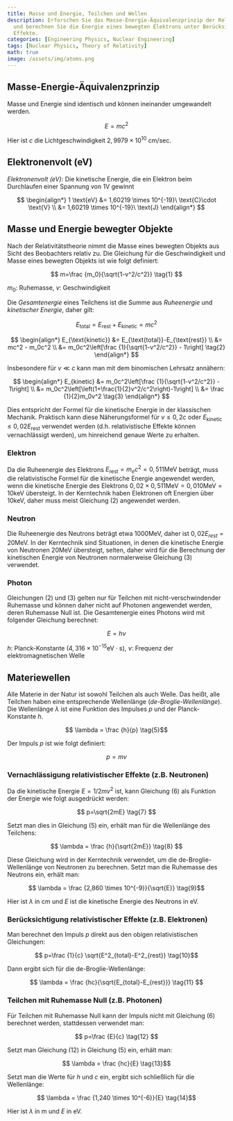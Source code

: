 ```yaml
---
title: Masse und Energie, Teilchen und Wellen
description: Erforschen Sie das Masse-Energie-Äquivalenzprinzip der Relativitätstheorie
  und berechnen Sie die Energie eines bewegten Elektrons unter Berücksichtigung relativistischer
  Effekte.
categories: [Engineering Physics, Nuclear Engineering]
tags: [Nuclear Physics, Theory of Relativity]
math: true
image: /assets/img/atoms.png
---
```

## Masse-Energie-Äquivalenzprinzip
Masse und Energie sind identisch und können ineinander umgewandelt werden.

$$ E=mc^2 $$

Hier ist $c$ die Lichtgeschwindigkeit $2,9979 \times 10^{10}\ \text{cm/sec}$.

## Elektronenvolt (eV)
*Elektronenvolt (eV)*: Die kinetische Energie, die ein Elektron beim Durchlaufen einer Spannung von 1V gewinnt

$$
\begin{align*} 
1 \text{eV} &= 1,60219 \times 10^{-19}\ \text{C}\cdot \text{V}
\\ &= 1,60219 \times 10^{-19}\ \text{J}
\end{align*}
$$

## Masse und Energie bewegter Objekte
Nach der Relativitätstheorie nimmt die Masse eines bewegten Objekts aus Sicht des Beobachters relativ zu. Die Gleichung für die Geschwindigkeit und Masse eines bewegten Objekts ist wie folgt definiert:

$$ m=\frac {m_0}{\sqrt{1-v^2/c^2}} \tag{1} $$

$m_0$: Ruhemasse, $v$: Geschwindigkeit

Die *Gesamtenergie* eines Teilchens ist die Summe aus *Ruheenergie* und *kinetischer Energie*, daher gilt:

$$ E_{\text{total}} = E_{\text{rest}}+E_{\text{kinetic}} = mc^2$$

$$
\begin{align*}
E_{\text{kinetic}} &= E_{\text{total}}-E_{\text{rest}}
\\ &= mc^2 - m_0c^2
\\ &= m_0c^2\left[\frac {1}{\sqrt{1-v^2/c^2}} - 1\right] \tag{2}
\end{align*}
$$

Insbesondere für $v\ll c$ kann man mit dem binomischen Lehrsatz annähern:

$$
\begin{align*}
E_{kinetic} &= m_0c^2\left[\frac {1}{\sqrt{1-v^2/c^2}} - 1\right]
\\ &= m_0c^2\left[\left(1+\frac{1}{2}v^2/c^2\right)-1\right]
\\ &= \frac {1}{2}m_0v^2 \tag{3}
\end{align*}
$$

Dies entspricht der Formel für die kinetische Energie in der klassischen Mechanik. Praktisch kann diese Näherungsformel für $v\leq 0,2c$ oder $E_{\text{kinetic}} \leq 0,02E_{\text{rest}}$ verwendet werden (d.h. relativistische Effekte können vernachlässigt werden), um hinreichend genaue Werte zu erhalten.

### Elektron
Da die Ruheenergie des Elektrons $E_{\text{rest}}=m_ec^2=0,511 \text{MeV}$ beträgt, muss die relativistische Formel für die kinetische Energie angewendet werden, wenn die kinetische Energie des Elektrons $0,02\times 0,511 \text{MeV}=0,010 \text{MeV}=10 \text{keV}$ übersteigt. In der Kerntechnik haben Elektronen oft Energien über 10keV, daher muss meist Gleichung (2) angewendet werden.

### Neutron
Die Ruheenergie des Neutrons beträgt etwa 1000MeV, daher ist $0,02E_{rest}=20\text{MeV}$. In der Kerntechnik sind Situationen, in denen die kinetische Energie von Neutronen 20MeV übersteigt, selten, daher wird für die Berechnung der kinetischen Energie von Neutronen normalerweise Gleichung (3) verwendet.

### Photon
Gleichungen (2) und (3) gelten nur für Teilchen mit nicht-verschwindender Ruhemasse und können daher nicht auf Photonen angewendet werden, deren Ruhemasse Null ist. Die Gesamtenergie eines Photons wird mit folgender Gleichung berechnet:

$$ E = h\nu \tag{4} $$

$h$: Planck-Konstante ($4,316 \times 10^{-15} \text{eV}\cdot\text{s}$), $\nu$: Frequenz der elektromagnetischen Welle

## Materiewellen
Alle Materie in der Natur ist sowohl Teilchen als auch Welle. Das heißt, alle Teilchen haben eine entsprechende Wellenlänge (*de-Broglie-Wellenlänge*). Die Wellenlänge $\lambda$ ist eine Funktion des Impulses $p$ und der Planck-Konstante $h$.

$$ \lambda = \frac {h}{p} \tag{5}$$

Der Impuls $p$ ist wie folgt definiert:

$$ p = mv \tag{6} $$

### Vernachlässigung relativistischer Effekte (z.B. Neutronen)
Da die kinetische Energie $E=1/2 mv^2$ ist, kann Gleichung (6) als Funktion der Energie wie folgt ausgedrückt werden:

$$ p=\sqrt{2mE} \tag{7} $$

Setzt man dies in Gleichung (5) ein, erhält man für die Wellenlänge des Teilchens:

$$ \lambda = \frac {h}{\sqrt{2mE}} \tag{8} $$

Diese Gleichung wird in der Kerntechnik verwendet, um die de-Broglie-Wellenlänge von Neutronen zu berechnen. Setzt man die Ruhemasse des Neutrons ein, erhält man:

$$ \lambda = \frac {2,860 \times 10^{-9}}{\sqrt{E}} \tag{9}$$

Hier ist $\lambda$ in cm und $E$ ist die kinetische Energie des Neutrons in eV.

### Berücksichtigung relativistischer Effekte (z.B. Elektronen)
Man berechnet den Impuls $p$ direkt aus den obigen relativistischen Gleichungen:

$$ p=\frac {1}{c} \sqrt{E^2_{total}-E^2_{rest}} \tag{10}$$

Dann ergibt sich für die de-Broglie-Wellenlänge:

$$ \lambda = \frac {hc}{\sqrt{E_{total}-E_{rest}}} \tag{11} $$

### Teilchen mit Ruhemasse Null (z.B. Photonen)
Für Teilchen mit Ruhemasse Null kann der Impuls nicht mit Gleichung (6) berechnet werden, stattdessen verwendet man:

$$ p=\frac {E}{c} \tag{12} $$

Setzt man Gleichung (12) in Gleichung (5) ein, erhält man:

$$ \lambda = \frac {hc}{E} \tag{13}$$

Setzt man die Werte für $h$ und $c$ ein, ergibt sich schließlich für die Wellenlänge:

$$ \lambda = \frac {1,240 \times 10^{-6}}{E} \tag{14}$$

Hier ist $\lambda$ in m und $E$ in eV.
